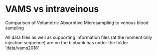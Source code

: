 # VAMS vs intraveinous
Comparison of Volumetric Absorbtive Microsampling to venous blood sampling

All data files as well as supporting information files (at the moment only injection sequence) are on the biobank nas under the folder 'data/vams2018'
